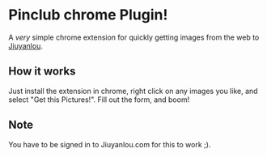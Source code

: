# Pinclub chrome Plugin!

A *very* simple chrome extension for quickly getting images from the web to [Jiuyanlou](http://jiuyanlou.com).

## How it works

Just install the extension in chrome, right click on any images you like, and select "Get this Pictures!". Fill out the form, and boom!

## Note

You have to be signed in to Jiuyanlou.com for this to work ;).